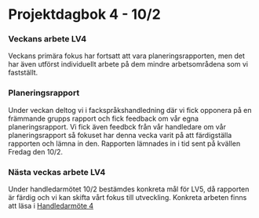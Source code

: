 # Projektdagbok 4 - 10/2

### Veckans arbete LV4
Veckans primära fokus har fortsatt att vara planeringsrapporten,
men det har även utförst individuellt arbete på dem mindre
arbetsområdena som vi fastställt.

### Planeringsrapport
Under veckan deltog vi i fackspråkshandledning där vi
fick opponera på en främmande grupps rapport och fick feedback
om vår egna planeringsrapport. Vi fick även feedbck från vår
handledare om vår planeringsrapport så fokuset har denna vecka
varit på att färdigställa rapporten och lämna in den. Rapporten
lämnades in i tid sent på kvällen Fredag den 10/2.

### Nästa veckas arbete LV4
Under handledarmötet 10/2 bestämdes konkreta mål för LV5, då
rapporten är färdig och vi kan skifta vårt fokus till utveckling.
Konkreta arbeten finns att läsa i [Handledarmöte 4](https://github.com/bachelor-group-66-systemf/documents/blob/main/manager-meetings/2023-02-10.md#3-things-to-do)